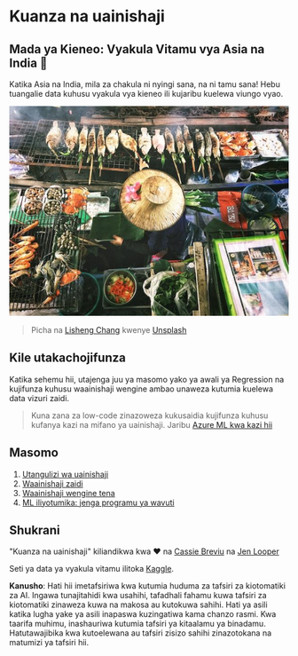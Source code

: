 # Kuanza na uainishaji

## Mada ya Kieneo: Vyakula Vitamu vya Asia na India 🍜

Katika Asia na India, mila za chakula ni nyingi sana, na ni tamu sana! Hebu tuangalie data kuhusu vyakula vya kieneo ili kujaribu kuelewa viungo vyao.

![Muuzaji wa chakula cha Thai](../../../translated_images/thai-food.c47a7a7f9f05c21892a1f9dc7bf30669e6d18dfda420c5c7ebb4153f6a304edd.sw.jpg)
> Picha na <a href="https://unsplash.com/@changlisheng?utm_source=unsplash&utm_medium=referral&utm_content=creditCopyText">Lisheng Chang</a> kwenye <a href="https://unsplash.com/s/photos/asian-food?utm_source=unsplash&utm_medium=referral&utm_content=creditCopyText">Unsplash</a>
  
## Kile utakachojifunza

Katika sehemu hii, utajenga juu ya masomo yako ya awali ya Regression na kujifunza kuhusu waainishaji wengine ambao unaweza kutumia kuelewa data vizuri zaidi.

> Kuna zana za low-code zinazoweza kukusaidia kujifunza kuhusu kufanya kazi na mifano ya uainishaji. Jaribu [Azure ML kwa kazi hii](https://docs.microsoft.com/learn/modules/create-classification-model-azure-machine-learning-designer/?WT.mc_id=academic-77952-leestott)

## Masomo

1. [Utangulizi wa uainishaji](1-Introduction/README.md)
2. [Waainishaji zaidi](2-Classifiers-1/README.md)
3. [Waainishaji wengine tena](3-Classifiers-2/README.md)
4. [ML iliyotumika: jenga programu ya wavuti](4-Applied/README.md)

## Shukrani

"Kuanza na uainishaji" kiliandikwa kwa ♥️ na [Cassie Breviu](https://www.twitter.com/cassiebreviu) na [Jen Looper](https://www.twitter.com/jenlooper)

Seti ya data ya vyakula vitamu ilitoka [Kaggle](https://www.kaggle.com/hoandan/asian-and-indian-cuisines).

**Kanusho**:
Hati hii imetafsiriwa kwa kutumia huduma za tafsiri za kiotomatiki za AI. Ingawa tunajitahidi kwa usahihi, tafadhali fahamu kuwa tafsiri za kiotomatiki zinaweza kuwa na makosa au kutokuwa sahihi. Hati ya asili katika lugha yake ya asili inapaswa kuzingatiwa kama chanzo rasmi. Kwa taarifa muhimu, inashauriwa kutumia tafsiri ya kitaalamu ya binadamu. Hatutawajibika kwa kutoelewana au tafsiri zisizo sahihi zinazotokana na matumizi ya tafsiri hii.